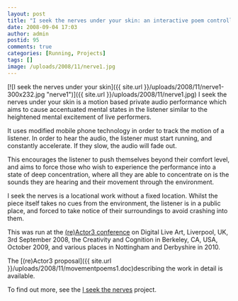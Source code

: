```yaml
---
layout: post
title: "I seek the nerves under your skin: an interactive poem controlled by running"
date: 2008-09-04 17:03
author: admin
postid: 95
comments: true
categories: [Running, Projects]
tags: []
image: /uploads/2008/11/nerve1.jpg
---
```

[![I seek the nerves under your skin]({{ site.url }}/uploads/2008/11/nerve1-300x232.jpg "nerve1")]({{ site.url }}/uploads/2008/11/nerve1.jpg)
I seek the nerves under your skin is a motion based private audio performance which aims to cause accentuated mental states in the listener similar to the heightened mental excitement of live performers.

It uses modified mobile phone technology in order to track the motion of a listener. In order to hear the audio, the listener must start running, and constantly accelerate. If they slow, the audio will fade out.

This encourages the listener to push themselves beyond their comfort level, and aims to force those who wish to experience the performance into a state of deep concentration, where all they are able to concentrate on is the sounds they are hearing and their movement through the environment.

I seek the nerves is a locational work without a fixed location. Whilst the piece itself takes no cues from the environment, the listener is in a public place, and forced to take notice of their surroundings to avoid crashing into them.

This was run at the [(re)Actor3 conference](http://www.digitalliveart.co.uk) on Digital Live Art, Liverpool, UK, 3rd September 2008, the Creativity and Cognition in Berkeley, CA, USA, October 2009, and various places in Nottingham and Derbyshire in 2010.

The [(re)Actor3 proposal]({{ site.url }}/uploads/2008/11/movementpoems1.doc)describing the work in detail is available.

To find out more, see the [I seek the nerves](?cat=7) project.

